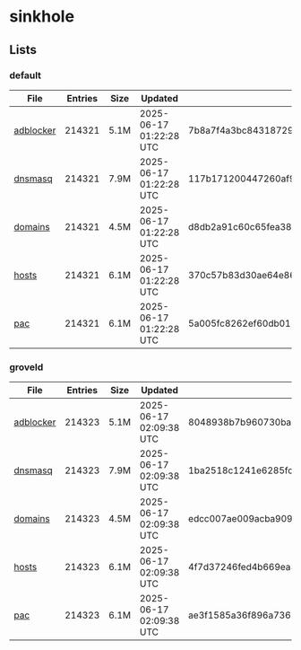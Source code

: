 # sinkhole

## Lists

### default

|File|Entries|Size|Updated|Hash|
|-|-|-|-|-|
|[adblocker](https://raw.githubusercontent.com/groveld/sinkhole/lists/default/adblocker.txt)|214321|5.1M|2025-06-17 01:22:28 UTC|7b8a7f4a3bc84318729a3c1b241aaf2dbffc923f487903a65066c9ef3e4d0b2f|
|[dnsmasq](https://raw.githubusercontent.com/groveld/sinkhole/lists/default/dnsmasq.txt)|214321|7.9M|2025-06-17 01:22:28 UTC|117b171200447260af94d0830f180be13302936746a431c5f224e8f7214c9e7f|
|[domains](https://raw.githubusercontent.com/groveld/sinkhole/lists/default/domains.txt)|214321|4.5M|2025-06-17 01:22:28 UTC|d8db2a91c60c65fea384b2a61b28b07da76fc043082e803aa15f862b7e0075f5|
|[hosts](https://raw.githubusercontent.com/groveld/sinkhole/lists/default/hosts.txt)|214321|6.1M|2025-06-17 01:22:28 UTC|370c57b83d30ae64e8607ed916436fbeedf10f7e22f2b0e0ff43810a3dbfe6ba|
|[pac](https://raw.githubusercontent.com/groveld/sinkhole/lists/default/pac.txt)|214321|6.1M|2025-06-17 01:22:28 UTC|5a005fc8262ef60db0153784ae4101a1d3b50928bce02f72e79df391f06361fa|

### groveld

|File|Entries|Size|Updated|Hash|
|-|-|-|-|-|
|[adblocker](https://raw.githubusercontent.com/groveld/sinkhole/lists/groveld/adblocker.txt)|214323|5.1M|2025-06-17 02:09:38 UTC|8048938b7b960730ba466bf9d809ecd96955c55b7dd85e567be71e087b0bacd9|
|[dnsmasq](https://raw.githubusercontent.com/groveld/sinkhole/lists/groveld/dnsmasq.txt)|214323|7.9M|2025-06-17 02:09:38 UTC|1ba2518c1241e6285fc965e684bea53e432b3b40afb4ea2c9632dbb636e76bb3|
|[domains](https://raw.githubusercontent.com/groveld/sinkhole/lists/groveld/domains.txt)|214323|4.5M|2025-06-17 02:09:38 UTC|edcc007ae009acba9091b09dbd02bff0ba14c2d82123b1b419bee10d0a067000|
|[hosts](https://raw.githubusercontent.com/groveld/sinkhole/lists/groveld/hosts.txt)|214323|6.1M|2025-06-17 02:09:38 UTC|4f7d37246fed4b669ea35e84c61fd9c409fd4babe739eb9d51520024978ce0b0|
|[pac](https://raw.githubusercontent.com/groveld/sinkhole/lists/groveld/pac.txt)|214323|6.1M|2025-06-17 02:09:38 UTC|ae3f1585a36f896a7365153af27c55f3671fc19c5ed1b5c7267ce669b847109e|

